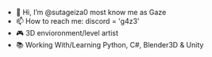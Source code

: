 - 👋 Hi, I’m @sutageiza0 most know me as Gaze
- 📫 How to reach me: discord = 'g4z3'
- 🎮 3D envioronment/level artist
- 📚 Working With/Learning Python, C#, Blender3D & Unity
